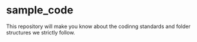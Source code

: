 # sample_code
This repository will make you know about the codinng standards and folder structures we strictly follow.
